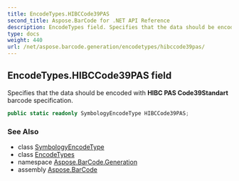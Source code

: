 ```yaml
---
title: EncodeTypes.HIBCCode39PAS
second_title: Aspose.BarCode for .NET API Reference
description: EncodeTypes field. Specifies that the data should be encoded with HIBC PAS Code39Standart barcode specification
type: docs
weight: 440
url: /net/aspose.barcode.generation/encodetypes/hibccode39pas/
---
```

## EncodeTypes.HIBCCode39PAS field

Specifies that the data should be encoded with **HIBC PAS Code39Standart** barcode specification.

```csharp
public static readonly SymbologyEncodeType HIBCCode39PAS;
```

### See Also

* class [SymbologyEncodeType](../../symbologyencodetype/)
* class [EncodeTypes](../)
* namespace [Aspose.BarCode.Generation](../../encodetypes/)
* assembly [Aspose.BarCode](../../../)


